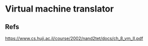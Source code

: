 # Virtual machine translator

## Refs

https://www.cs.huji.ac.il/course/2002/nand2tet/docs/ch_8_vm_II.pdf
